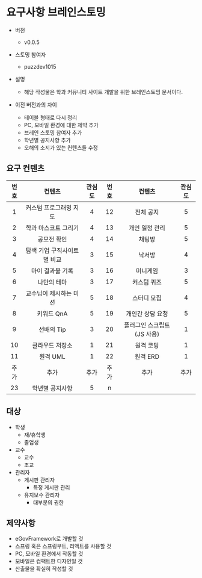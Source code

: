 # 요구사항 브레인스토밍

* 버전
    + v0.0.5

* 스토밍 참여자
    + puzzdev1015

* 설명
    + 해당 작성물은 학과 커뮤니티 사이트 개발을 위한 브레인스토밍 문서이다.

* 이전 버전과의 차이
    + 테이블 형태로 다시 정리
    + PC, 모바일 환경에 대한 제약 추가
    + 브레인 스토밍 참여자 추가
    + 학년별 공지사항 추가
    + 오해의 소지가 있는 컨텐츠들 수정

## 요구 컨텐츠

| 번호 | 컨텐츠 | 관심도 | 번호 | 컨텐츠 | 관심도 |
| :--: | :--: | :--: | :--: | :--: | :--: |
| 1 | 커스텀 프로그래밍 지도 | 4 | 12 | 전체 공지 | 5 |
| 2 | 학과 마스코트 그리기 | 4 | 13 | 개인 일정 관리 | 5 |
| 3 | 공모전 확인 | 4 | 14 | 채팅방 | 5 |
| 4 | 탐색 기업 구직사이트별 비교 | 3 | 15 | 낙서방 | 4 |
| 5 | 마이 결과물 기록 | 3 | 16 | 미니게임 | 3 |
| 6 | 나만의 테마 | 3 | 17 | 커스텀 퀴즈 | 5 |
| 7 | 교수님이 제시하는 미션 | 5 | 18 | 스터디 모집 | 4 |
| 8 | 키워드 QnA | 5 | 19 | 개인간 상담 요청 | 5 |
| 9 | 선배의 Tip | 3 | 20 | 플러그인 스크립트(JS 사용) | 1 |
| 10 | 클라우드 저장소 | 1 | 21 | 원격 코딩 | 1 |
| 11 | 원격 UML | 1 | 22 | 원격 ERD | 1 |
| 추가| 추가 | 추가 | 추가 | 추가| 추가 |
| 23 | 학년별 공지사항 | 5 | n |  |  |

## 대상

* 학생
    + 재/휴학생
    + 졸업생
* 교수
    + 교수
    + 조교
* 관리자
    + 게시판 관리자
        - 특정 게시판 관리
    + 유지보수 관리자
        - 대부분의 권한

## 제약사항

* eGovFramework로 개발할 것
* 스프링 혹은 스프링부트, 리액트를 사용할 것
* PC, 모바일 환경에서 작동할 것
* 모바일은 컴팩트한 디자인일 것
* 산출물을 확실히 작성할 것